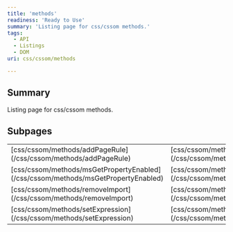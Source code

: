```yaml
---
title: 'methods'
readiness: 'Ready to Use'
summary: 'Listing page for css/cssom methods.'
tags:
  - API
  - Listings
  - DOM
uri: css/cssom/methods

---
```

## Summary

Listing page for css/cssom methods.

## Subpages

<table class="mw-prefixindex-list-table">
<tr>
<td>
[css/cssom/methods/addPageRule](/css/cssom/methods/addPageRule)

</td>
<td>
[css/cssom/methods/addRule](/css/cssom/methods/addRule)

</td>
<td>
[css/cssom/methods/getExpression](/css/cssom/methods/getExpression)

</td>
</tr>
<tr>
<td>
[css/cssom/methods/msGetPropertyEnabled](/css/cssom/methods/msGetPropertyEnabled)

</td>
<td>
[css/cssom/methods/msPutPropertyEnabled](/css/cssom/methods/msPutPropertyEnabled)

</td>
<td>
[css/cssom/methods/removeExpression](/css/cssom/methods/removeExpression)

</td>
</tr>
<tr>
<td>
[css/cssom/methods/removeImport](/css/cssom/methods/removeImport)

</td>
<td>
[css/cssom/methods/removeProperty](/css/cssom/methods/removeProperty)

</td>
<td>
[css/cssom/methods/removeRule](/css/cssom/methods/removeRule)

</td>
</tr>
<tr>
<td>
[css/cssom/methods/setExpression](/css/cssom/methods/setExpression)

</td>
<td>
[css/cssom/methods/setProperty](/css/cssom/methods/setProperty)

</td>
</tr>
</table>
